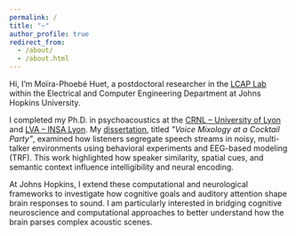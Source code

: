 ```yaml
---
permalink: /
title: "~"
author_profile: true
redirect_from: 
  - /about/
  - /about.html
---
```


Hi, I’m Moïra-Phoebé Huet, a postdoctoral researcher in the [LCAP Lab](https://engineering.jhu.edu/lcap/) within the Electrical and Computer Engineering Department at Johns Hopkins University.

I completed my Ph.D. in psychoacoustics at the [CRNL – University of Lyon](https://www.crnl.fr/en/equipe/cap?language=en) and [LVA – INSA Lyon](https://lva.insa-lyon.fr/). My [dissertation](https://theses.hal.science/tel-03178835/file/these.pdf), titled *"Voice Mixology at a Cocktail Party"*, examined how listeners segregate speech streams in noisy, multi-talker environments using behavioral experiments and EEG-based modeling (TRF). This work highlighted how speaker similarity, spatial cues, and semantic context influence intelligibility and neural encoding.

At Johns Hopkins, I extend these computational and neurological frameworks to investigate how cognitive goals and auditory attention shape brain responses to sound. I am particularly interested in bridging cognitive neuroscience and computational approaches to better understand how the brain parses complex acoustic scenes.
